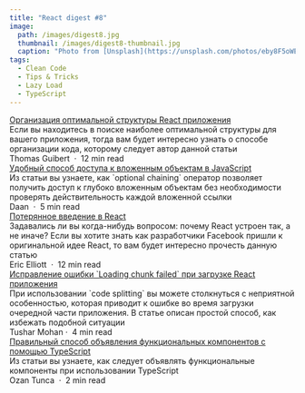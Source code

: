 ```yaml
---
title: "React digest #8"
image: 
  path: /images/digest8.jpg
  thumbnail: /images/digest8-thumbnail.jpg
  caption: "Photo from [Unsplash](https://unsplash.com/photos/eby8F5oWEw4)"
tags:
  - Clean Code
  - Tips & Tricks
  - Lazy Load
  - TypeScript
---
```


<div class="digest">
    <a href="https://medium.com/better-programming/how-you-should-structure-your-react-applications-e7dd32375a98">Организация оптимальной структуры React приложения</a>
    <div class="digest-desc">Если вы находитесь в поиске наиболее оптимальной структуры для вашего приложения, тогда вам будет интересно узнать о способе организации кода, которому следует автор данной статьи</div> 
    <div class="digest-time">Thomas Guibert &nbsp;&middot;&nbsp; 12 min read</div>
</div>

<div class="digest">
    <a href="https://levelup.gitconnected.com/this-trick-changed-the-way-i-access-nested-objects-in-javascript-bc8ead3a7015">Удобный способ доступа к вложенным объектам в JavaScript</a>
    <div class="digest-desc">Из статьи вы узнаете, как `optional chaining` оператор позволяет получить доступ к глубоко вложенным объектам без необходимости проверять действительность каждой вложенной ссылки</div> 
    <div class="digest-time">Daan &nbsp;&middot;&nbsp; 5 min read</div>
</div>

<div class="digest">
    <a href="https://medium.com/javascript-scene/the-missing-introduction-to-react-62837cb2fd76">Потерянное введение в React</a>
    <div class="digest-desc">Задавались ли вы когда-нибудь вопросом: почему React устроен так, а не иначе? Если вы хотите знать как разработчики Facebook пришли к оригинальной идее React, то вам будет интересно прочесть данную статью</div> 
    <div class="digest-time">Eric Elliott &nbsp;&middot;&nbsp; 12 min read</div>
</div>

<div class="digest">
    <a href="https://medium.com/@botfather/react-loading-chunk-failed-error-88d0bb75b406">Исправление ошибки `Loading chunk failed` при загрузке React приложения</a>
    <div class="digest-desc">При использовании `code splitting` вы можете столкнуться с неприятной особенностью, которая приводит к ошибке во время загрузки очередной части приложения. В статье описан простой способ, как избежать подобной ситуации</div> 
    <div class="digest-time">Tushar Mohan&nbsp;&middot;&nbsp; 4 min read</div>
</div>

<div class="digest">
    <a href="https://medium.com/better-programming/the-right-way-to-create-function-components-in-react-with-typescript-59dcf4076b92">Правильный способ объявления функциональных компонентов с помощью TypeScript</a>
    <div class="digest-desc">Из статьи вы узнаете, как следует объявлять функциональные компоненты при использовании TypeScript</div> 
    <div class="digest-time">Ozan Tunca &nbsp;&middot;&nbsp; 2 min read</div>
</div>